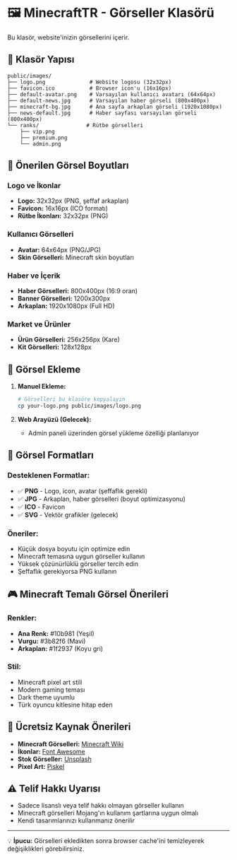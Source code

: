 # 🖼️ MinecraftTR - Görseller Klasörü

Bu klasör, website'inizin görsellerini içerir.

## 📁 Klasör Yapısı

```
public/images/
├── logo.png              # Website logosu (32x32px)
├── favicon.ico           # Browser icon'u (16x16px)
├── default-avatar.png    # Varsayılan kullanıcı avatarı (64x64px)
├── default-news.jpg      # Varsayılan haber görseli (800x400px)
├── minecraft-bg.jpg      # Ana sayfa arkaplan görseli (1920x1080px)
├── news-default.jpg      # Haber sayfası varsayılan görseli (800x400px)
└── ranks/               # Rütbe görselleri
    ├── vip.png
    ├── premium.png
    └── admin.png
```

## 🎨 Önerilen Görsel Boyutları

### **Logo ve İkonlar**
- **Logo:** 32x32px (PNG, şeffaf arkaplan)
- **Favicon:** 16x16px (ICO formatı)
- **Rütbe İkonları:** 32x32px (PNG)

### **Kullanıcı Görselleri**  
- **Avatar:** 64x64px (PNG/JPG)
- **Skin Görselleri:** Minecraft skin boyutları

### **Haber ve İçerik**
- **Haber Görselleri:** 800x400px (16:9 oran)
- **Banner Görselleri:** 1200x300px
- **Arkaplan:** 1920x1080px (Full HD)

### **Market ve Ürünler**
- **Ürün Görselleri:** 256x256px (Kare)
- **Kit Görselleri:** 128x128px

## 🚀 Görsel Ekleme

1. **Manuel Ekleme:**
   ```bash
   # Görselleri bu klasöre kopyalayın
   cp your-logo.png public/images/logo.png
   ```

2. **Web Arayüzü (Gelecek):**
   - Admin paneli üzerinden görsel yükleme özelliği planlanıyor

## 📝 Görsel Formatları

### **Desteklenen Formatlar:**
- ✅ **PNG** - Logo, icon, avatar (şeffaflık gerekli)
- ✅ **JPG** - Arkaplan, haber görselleri (boyut optimizasyonu)
- ✅ **ICO** - Favicon
- ✅ **SVG** - Vektör grafikler (gelecek)

### **Öneriler:**
- Küçük dosya boyutu için optimize edin
- Minecraft temasına uygun görseller kullanın
- Yüksek çözünürlüklü görseller tercih edin
- Şeffaflık gerekiyorsa PNG kullanın

## 🎮 Minecraft Temalı Görsel Önerileri

### **Renkler:**
- **Ana Renk:** #10b981 (Yeşil)
- **Vurgu:** #3b82f6 (Mavi)
- **Arkaplan:** #1f2937 (Koyu gri)

### **Stil:**
- Minecraft pixel art stili
- Modern gaming teması
- Dark theme uyumlu
- Türk oyuncu kitlesine hitap eden

## 🔗 Ücretsiz Kaynak Önerileri

- **Minecraft Görselleri:** [Minecraft Wiki](https://minecraft.wiki/)
- **İkonlar:** [Font Awesome](https://fontawesome.com/)
- **Stok Görseller:** [Unsplash](https://unsplash.com/s/photos/gaming)
- **Pixel Art:** [Piskel](https://www.piskelapp.com/)

## ⚠️ Telif Hakkı Uyarısı

- Sadece lisanslı veya telif hakkı olmayan görseller kullanın
- Minecraft görselleri Mojang'ın kullanım şartlarına uygun olmalı
- Kendi tasarımlarınızı kullanmanız önerilir

---

💡 **İpucu:** Görselleri ekledikten sonra browser cache'ini temizleyerek değişiklikleri görebilirsiniz.